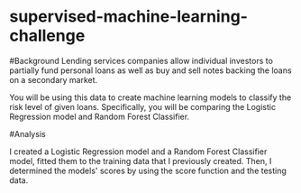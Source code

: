 # supervised-machine-learning-challenge
#Background
Lending services companies allow individual investors to partially fund personal loans as well as buy and sell notes backing the loans on a secondary market.

You will be using this data to create machine learning models to classify the risk level of given loans. Specifically, you will be comparing the Logistic Regression model and Random Forest Classifier.

#Analysis

I created a Logistic Regression model and a Random Forest Classifier model, fitted them to the training data that I previously created. Then, I determined the models' scores by using the score function and the testing data.

